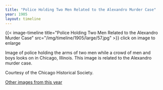 ```yaml
---
title: "Police Holding Two Men Related to the Alexandro Murder Case"
year: 1905
layout: timeline
---
```


{{< image-timeline title="Police Holding Two Men Related to the Alexandro Murder Case" src="/img/timeline/1905/large/57.jpg" >}}
click on image to enlarge

Image of police holding the arms of two men while a crowd of men and boys looks on in Chicago, Illinois. This image is related to the Alexandro murder case. 

Courtesy of the Chicago Historical Society.  

[Other images from this year](/historical/timeline/1905)